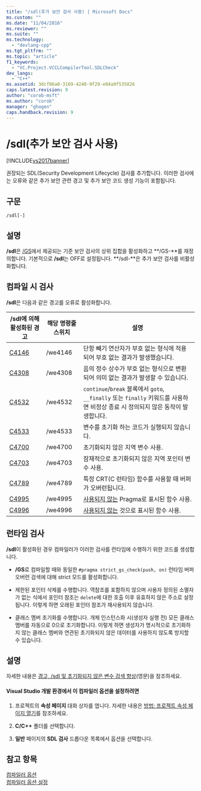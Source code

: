 ```yaml
---
title: "/sdl(추가 보안 검사 사용) | Microsoft Docs"
ms.custom: ""
ms.date: "11/04/2016"
ms.reviewer: ""
ms.suite: ""
ms.technology: 
  - "devlang-cpp"
ms.tgt_pltfrm: ""
ms.topic: "article"
f1_keywords: 
  - "VC.Project.VCCLCompilerTool.SDLCheck"
dev_langs: 
  - "C++"
ms.assetid: 3dcf86a0-3169-4240-9f29-e04a9f535826
caps.latest.revision: 9
author: "corob-msft"
ms.author: "corob"
manager: "ghogen"
caps.handback.revision: 9
---
```

# /sdl(추가 보안 검사 사용)
[!INCLUDE[vs2017banner](../../assembler/inline/includes/vs2017banner.md)]

권장되는 SDL\(Security Development Lifecycle\) 검사를 추가합니다.  이러한 검사에는 오류와 같은 추가 보안 관련 경고 및 추가 보안 코드 생성 기능이 포함됩니다.  
  
## 구문  
  
```  
/sdl[-]  
```  
  
## 설명  
 **\/sdl**은 [\/GS](../../build/reference/gs-buffer-security-check.md)에서 제공되는 기준 보안 검사의 상위 집합을 활성화하고 **\/GS\-**를 재정의합니다.  기본적으로 **\/sdl**는 OFF로 설정됩니다.  **\/sdl\-**은 추가 보안 검사를 비활성화합니다.  
  
## 컴파일 시 검사  
 **\/sdl**은 다음과 같은 경고를 오류로 활성화합니다.  
  
|\/sdl에 의해 활성화된 경고|해당 명령줄 스위치|설명|  
|-----------------------|----------------|--------|  
|[C4146](../../error-messages/compiler-warnings/compiler-warning-level-2-c4146.md)|\/we4146|단항 빼기 연산자가 부호 없는 형식에 적용되어 부호 없는 결과가 발생했습니다.|  
|[C4308](../../error-messages/compiler-warnings/compiler-warning-level-2-c4308.md)|\/we4308|음의 정수 상수가 부호 없는 형식으로 변환되어 의미 없는 결과가 발생할 수 있습니다.|  
|[C4532](../../error-messages/compiler-warnings/compiler-warning-level-1-c4532.md)|\/we4532|`continue`\/`break` 블록에서 `goto`, `__finally` 또는 `finally` 키워드를 사용하면 비정상 종료 시 정의되지 않은 동작이 발생합니다.|  
|[C4533](../../error-messages/compiler-warnings/compiler-warning-level-1-c4533.md)|\/we4533|변수를 초기화 하는 코드가 실행되지 않습니다.|  
|[C4700](../../error-messages/compiler-warnings/compiler-warning-level-1-and-level-4-c4700.md)|\/we4700|초기화되지 않은 지역 변수 사용.|  
|[C4703](../../error-messages/compiler-warnings/compiler-warning-level-4-c4703.md)|\/we4703|잠재적으로 초기화되지 않은 지역 포인터 변수 사용.|  
|[C4789](../../error-messages/compiler-warnings/compiler-warning-level-1-c4789.md)|\/we4789|특정 CRT\(C 런타임\) 함수를 사용할 때 버퍼가 오버런됩니다.|  
|[C4995](../../error-messages/compiler-warnings/compiler-warning-level-3-c4995.md)|\/we4995|[사용되지 않는](../../preprocessor/deprecated-c-cpp.md) Pragma로 표시된 함수 사용.|  
|[C4996](../../error-messages/compiler-warnings/compiler-warning-level-3-c4996.md)|\/we4996|[사용되지 않는](../../cpp/deprecated-cpp.md) 것으로 표시된 함수 사용.|  
  
## 런타임 검사  
 **\/sdl**이 활성화된 경우 컴파일러가 이러한 검사를 런타임에 수행하기 위한 코드를 생성합니다.  
  
-   **\/GS**로 컴파일할 때와 동일한 `#pragma strict_gs_check(push, on)` 런타임 버퍼 오버런 검색에 대해 strict 모드를 활성화합니다.  
  
-   제한된 포인터 삭제를 수행합니다.  역참조를 포함하지 않으며 사용자 정의된 소멸자가 없는 식에서 포인터 참조는 `delete`에 대한 호출 이후 유효하지 않은 주소로 설정됩니다.  이렇게 하면 오래된 포인터 참조가 재사용되지 않습니다.  
  
-   클래스 멤버 초기화를 수행합니다.  개체 인스턴스화 시\(생성자 실행 전\) 모든 클래스 멤버를 자동으로 0으로 초기화합니다.  이렇게 하면 생성자가 명시적으로 초기화하지 않는 클래스 멤버와 연관된 초기화되지 않은 데이터를 사용하지 않도록 방지할 수 있습니다.  
  
## 설명  
 자세한 내용은 [경고, \/sdl 및 초기화되지 않은 변수 검색 향상](http://go.microsoft.com/fwlink/p/?LinkId=331012)\(영문\)을 참조하세요.  
  
#### Visual Studio 개발 환경에서 이 컴파일러 옵션을 설정하려면  
  
1.  프로젝트의 **속성 페이지** 대화 상자를 엽니다.  자세한 내용은 [방법: 프로젝트 속성 페이지 열기](../../misc/how-to-open-project-property-pages.md)를 참조하세요.  
  
2.  **C\/C\+\+** 폴더를 선택합니다.  
  
3.  **일반** 페이지의 **SDL 검사** 드롭다운 목록에서 옵션을 선택합니다.  
  
## 참고 항목  
 [컴파일러 옵션](../../build/reference/compiler-options.md)   
 [컴파일러 옵션 설정](../../build/reference/setting-compiler-options.md)